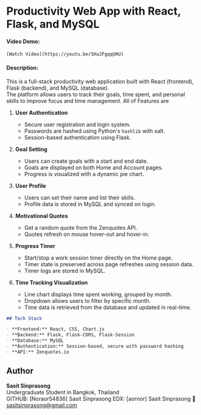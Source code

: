 # Productivity Web App with React, Flask, and MySQL

#### Video Demo:

    [Watch Video](https://youtu.be/SHaJFgqqUHU)

#### Description:

This is a full-stack productivity web application built with React (frontend), Flask (backend), and MySQL (database).  
The platform allows users to track their goals, time spent, and personal skills to improve focus and time management. All of Features are

1. **User Authentication**

   - Secure user registration and login system.
   - Passwords are hashed using Python's `hashlib` with salt.
   - Session-based authentication using Flask.

2. **Goal Setting**

   - Users can create goals with a start and end date.
   - Goals are displayed on both Home and Account pages.
   - Progress is visualized with a dynamic pie chart.

3. **User Profile**

   - Users can set their name and list their skills.
   - Profile data is stored in MySQL and synced on login.

4. **Motivational Quotes**

   - Get a random quote from the Zenquotes API.
   - Quotes refresh on mouse hover-out and hover-in.

5. **Progress Timer**

   - Start/stop a work session timer directly on the Home page.
   - Timer state is preserved across page refreshes using session data.
   - Timer logs are stored in MySQL.

6. **Time Tracking Visualization**
   - Line chart displays time spent working, grouped by month.
   - Dropdown allows users to filter by specific month.
   - Time data is retrieved from the database and updated in real-time.

```markdown
## Tech Stack

- **Frontend:** React, CSS, Chart.js
- **Backend:** Flask, Flask-CORS, Flask-Session
- **Database:** MySQL
- **Authentication:** Session-based, secure with password hashing
- **API:** Zenquotes.io
```

## Author

**Sasit Sinprasong**  
Undergraduate Student in Bangkok, Thailand  
GITHUB: [Noraor54836] Sasit Sinprasong
EDX: [aornor] Sasit Sinprasong
📧 sasitsinprasong@gmail.com
